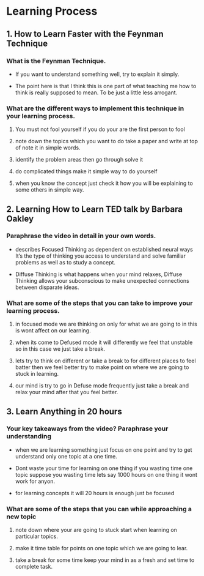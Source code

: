 # Learning Process

## 1. How to Learn Faster with the Feynman Technique

### What is the Feynman Technique.

* If you want to understand something well, try to explain it simply.

* The point here is that I think this is one part of what teaching me how to think is really supposed to mean. To be just a little less arrogant.
  
### What are the different ways to implement this technique in your learning process.

1) You must not fool yourself  if you do your are the first person to fool

2) note down the topics which you want to do take a paper and write at top of note it in simple words.

3) identify the problem areas then go through solve it 

4) do complicated things make it simple way to do yourself

5) when you know the concept just check it how you will be explaining to some others in simple way.

## 2. Learning How to Learn TED talk by Barbara Oakley

### Paraphrase the video in detail in your own words.

* describes Focused Thinking as dependent on established neural ways It’s the type of thinking you access to understand and solve familiar problems as well as to study a concept.

* Diffuse Thinking is what happens when your mind relaxes, Diffuse Thinking allows your subconscious to make unexpected connections between disparate ideas.

### What are some of the steps that you can take to improve your learning process.
1) in focused mode we are thinking on only for what we are going to in this is wont affect on our learning.

2) when its come to Defused mode it will differently we feel that unstable so in this case we just take a break.

3) lets try to think on different or take a break to for different places to feel batter then we feel better try to make point on where we are going to stuck in learning.

4) our mind is try to go in Defuse mode frequently just take a break and relax your mind after that you feel better.

## 3. Learn Anything in 20 hours

### Your key takeaways from the video? Paraphrase your understanding

* when we are learning something just focus on one point and try to get understand only one topic at a one time.

* Dont waste your time for learning on one thing if you wasting time one topic suppose you wasting time lets say 1000 hours on one thing it wont work for anyon.

* for learning concepts it will 20 hours is enough just be focused

### What are some of the steps that you can while approaching a new topic

1) note down where your are going to stuck start when learning on particular topics.

2) make it time table for points on one topic which we are going to lear.

3) take a break for some time keep your mind in as a fresh and set time to complete task.  


